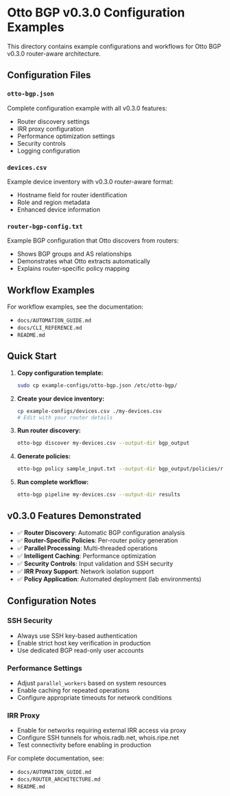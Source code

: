 # Otto BGP v0.3.0 Configuration Examples

This directory contains example configurations and workflows for Otto BGP v0.3.0 router-aware architecture.

## Configuration Files

### `otto-bgp.json`
Complete configuration example with all v0.3.0 features:
- Router discovery settings
- IRR proxy configuration
- Performance optimization settings
- Security controls
- Logging configuration

### `devices.csv`
Example device inventory with v0.3.0 router-aware format:
- Hostname field for router identification
- Role and region metadata
- Enhanced device information

### `router-bgp-config.txt`
Example BGP configuration that Otto discovers from routers:
- Shows BGP groups and AS relationships
- Demonstrates what Otto extracts automatically
- Explains router-specific policy mapping

## Workflow Examples

For workflow examples, see the documentation:
- `docs/AUTOMATION_GUIDE.md`
- `docs/CLI_REFERENCE.md` 
- `README.md`

## Quick Start

1. **Copy configuration template:**
   ```bash
   sudo cp example-configs/otto-bgp.json /etc/otto-bgp/
   ```

2. **Create your device inventory:**
   ```bash
   cp example-configs/devices.csv ./my-devices.csv
   # Edit with your router details
   ```

3. **Run router discovery:**
   ```bash
   otto-bgp discover my-devices.csv --output-dir bgp_output
   ```

4. **Generate policies:**
   ```bash
   otto-bgp policy sample_input.txt --output-dir bgp_output/policies/routers
   ```

5. **Run complete workflow:**
   ```bash
   otto-bgp pipeline my-devices.csv --output-dir results
   ```

## v0.3.0 Features Demonstrated

- ✅ **Router Discovery**: Automatic BGP configuration analysis
- ✅ **Router-Specific Policies**: Per-router policy generation
- ✅ **Parallel Processing**: Multi-threaded operations
- ✅ **Intelligent Caching**: Performance optimization
- ✅ **Security Controls**: Input validation and SSH security
- ✅ **IRR Proxy Support**: Network isolation support
- ✅ **Policy Application**: Automated deployment (lab environments)

## Configuration Notes

### SSH Security
- Always use SSH key-based authentication
- Enable strict host key verification in production
- Use dedicated BGP read-only user accounts

### Performance Settings
- Adjust `parallel_workers` based on system resources
- Enable caching for repeated operations
- Configure appropriate timeouts for network conditions

### IRR Proxy
- Enable for networks requiring external IRR access via proxy
- Configure SSH tunnels for whois.radb.net, whois.ripe.net
- Test connectivity before enabling in production

For complete documentation, see:
- `docs/AUTOMATION_GUIDE.md`
- `docs/ROUTER_ARCHITECTURE.md`
- `README.md`